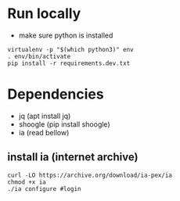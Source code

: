 # Run locally

- make sure python is installed

```
virtualenv -p "$(which python3)" env
. env/bin/activate
pip install -r requirements.dev.txt
``` 

# Dependencies

- jq (apt install jq)
- shoogle (pip install shoogle)
- ia (read bellow)

## install ia (internet archive)
```
curl -LO https://archive.org/download/ia-pex/ia
chmod +x ia
./ia configure #login
``` 